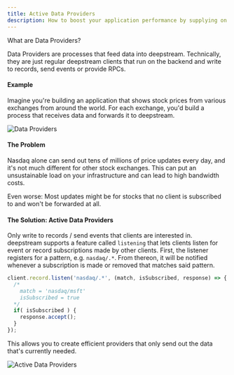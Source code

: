 ```yaml
---
title: Active Data Providers
description: How to boost your application performance by supplying on demand data
---
```


What are Data Providers?

Data Providers are processes that feed data into deepstream. Technically, they are just regular deepstream clients that run on the backend and write to records, send events or provide RPCs.

#### Example
Imagine you're building an application that shows stock prices from various exchanges from around the world. For each exchange, you'd build a process that receives data and forwards it to deepstream.

![Data Providers](data-providers.png)

#### The Problem
Nasdaq alone can send out tens of millions of price updates every day, and it's not much different for other stock exchanges. This can put an unsustainable load on your infrastructure and can lead to high bandwidth costs.

Even worse: Most updates might be for stocks that no client is subscribed to and won't be forwarded at all.

#### The Solution: Active Data Providers
Only write to records / send events that clients are interested in. deepstream supports a feature called `listening` that lets clients listen for event or record subscriptions made by other clients. First, the listener registers for a pattern, e.g. `nasdaq/.*`. From thereon, it will be notified whenever a subscription is made or removed that matches said pattern.

```javascript
client.record.listen('nasdaq/.*', (match, isSubscribed, response) => {
  /*
    match = 'nasdaq/msft'
    isSubscribed = true
  */
  if( isSubscribed ) {
    response.accept();
  }
});
```

This allows you to create efficient providers that only send out the data that's currently needed.

![Active Data Providers](active-data-providers.png)